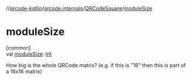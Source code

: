 //[qrcode-kotlin](../../../index.md)/[qrcode.internals](../index.md)/[QRCodeSquare](index.md)/[moduleSize](module-size.md)

# moduleSize

[common]\
val [moduleSize](module-size.md): [Int](https://kotlinlang.org/api/latest/jvm/stdlib/kotlin/-int/index.html)

How big is the whole QRCode matrix? (e.g. if this is &quot;16&quot; then this is part of a 16x16 matrix)
